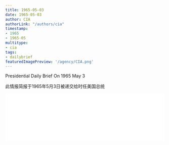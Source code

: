 ```yaml
---
title: 1965-05-03
date: 1965-05-03
author: CIA 
authorLink: "/authors/cia"
timestamp: 
- 1965
- 1965-05
multitype: 
- cia
tags: 
- dailybrief
featuredImagePreview: '/agency/CIA.png'
---
```



Presidential Daily Brief On 1965 May 3

此情报简报于1965年5月3日被递交给时任美国总统

<!--more-->





<div id="over" style="width:100%; overflow:hidden"> <iframe id="sFrame" name="sFrame" frameborder="no" border="0"  allowfullscreen marginwidth="0" scrolling="no" src = " /CIA/1965-05-03.html "  style = " position:absulute; width: 806px; top: 300;" > </iframe> </div>